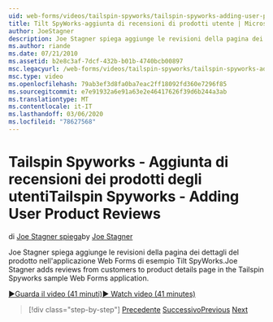 ```yaml
---
uid: web-forms/videos/tailspin-spyworks/tailspin-spyworks-adding-user-product-reviews
title: Tilt SpyWorks-aggiunta di recensioni di prodotti utente | Microsoft Docs
author: JoeStagner
description: Joe Stagner spiega aggiunge le revisioni della pagina dei dettagli del prodotto nell'applicazione Web Forms di esempio Tilt SpyWorks.
ms.author: riande
ms.date: 07/21/2010
ms.assetid: b2e8c3af-7dcf-432b-b01b-4740bcb00897
msc.legacyurl: /web-forms/videos/tailspin-spyworks/tailspin-spyworks-adding-user-product-reviews
msc.type: video
ms.openlocfilehash: 79ab3ef3d8fa0ba7eac2ff18092fd360e7296f85
ms.sourcegitcommit: e7e91932a6e91a63e2e46417626f39d6b244a3ab
ms.translationtype: MT
ms.contentlocale: it-IT
ms.lasthandoff: 03/06/2020
ms.locfileid: "78627568"
---
```

# <a name="tailspin-spyworks---adding-user-product-reviews"></a><span data-ttu-id="9e7a0-103">Tailspin Spyworks - Aggiunta di recensioni dei prodotti degli utenti</span><span class="sxs-lookup"><span data-stu-id="9e7a0-103">Tailspin Spyworks - Adding User Product Reviews</span></span>

<span data-ttu-id="9e7a0-104">di [Joe Stagner spiega](https://github.com/JoeStagner)</span><span class="sxs-lookup"><span data-stu-id="9e7a0-104">by [Joe Stagner](https://github.com/JoeStagner)</span></span>

<span data-ttu-id="9e7a0-105">Joe Stagner spiega aggiunge le revisioni della pagina dei dettagli del prodotto nell'applicazione Web Forms di esempio Tilt SpyWorks.</span><span class="sxs-lookup"><span data-stu-id="9e7a0-105">Joe Stagner adds reviews from customers to product details page in the Tailspin Spyworks sample Web Forms application.</span></span>

[<span data-ttu-id="9e7a0-106">&#9654;Guarda il video (41 minuti)</span><span class="sxs-lookup"><span data-stu-id="9e7a0-106">&#9654; Watch video (41 minutes)</span></span>](https://channel9.msdn.com/Blogs/ASP-NET-Site-Videos/tailspin-spyworks-adding-user-product-reviews)

> [!div class="step-by-step"]
> <span data-ttu-id="9e7a0-107">[Precedente](tailspin-spyworks-final-check-out.md)
> [Successivo](tailspin-spyworks-displaying-user-reviews.md)</span><span class="sxs-lookup"><span data-stu-id="9e7a0-107">[Previous](tailspin-spyworks-final-check-out.md)
[Next](tailspin-spyworks-displaying-user-reviews.md)</span></span>
